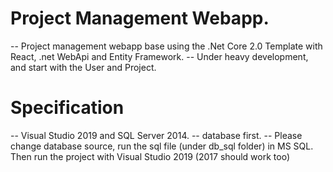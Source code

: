# Project Management Webapp.
-- Project management webapp base using the .Net Core 2.0 Template with React, .net WebApi and Entity Framework.
-- Under heavy development, and start with the User and Project.

# Specification
-- Visual Studio 2019 and SQL Server 2014.
-- database first.
-- Please change database source, run the sql file (under db_sql folder) in MS SQL.  Then run the project with Visual Studio 2019 (2017 should work too) 
